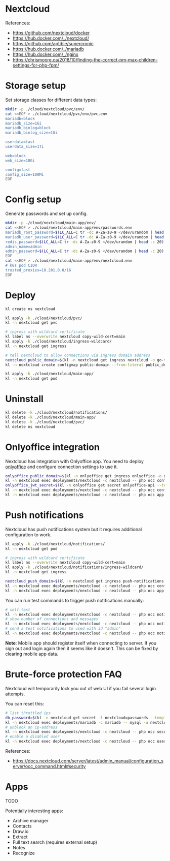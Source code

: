 
# Nextcloud

References:
- https://github.com/nextcloud/docker
- https://hub.docker.com/_/nextcloud/
- https://github.com/aptible/supercronic
- https://hub.docker.com/_/mariadb
- https://hub.docker.com/_/nginx
- https://chrismoore.ca/2018/10/finding-the-correct-pm-max-children-settings-for-php-fpm/

# Storage setup

Set storage classes for different data types:

```bash
mkdir -p ./cloud/nextcloud/pvc/env/
cat <<EOF > ./cloud/nextcloud/pvc/env/pvc.env
mariadb=block
mariadb_size=1Gi
mariadb_binlog=block
mariadb_binlog_size=1Gi

userdata=fast
userdata_size=1Ti

web=block
web_size=10Gi

config=fast
config_size=100Mi
EOF
```

# Config setup

Generate passwords and set up config.

```bash
mkdir -p ./cloud/nextcloud/main-app/env/
cat <<EOF > ./cloud/nextcloud/main-app/env/passwords.env
mariadb_root_password=$(LC_ALL=C tr -dc A-Za-z0-9 </dev/urandom | head -c 20)
mariadb_user_password=$(LC_ALL=C tr -dc A-Za-z0-9 </dev/urandom | head -c 20)
redis_password=$(LC_ALL=C tr -dc A-Za-z0-9 </dev/urandom | head -c 20)
admin_name=admin
admin_password=$(LC_ALL=C tr -dc A-Za-z0-9 </dev/urandom | head -c 20)
EOF
cat <<EOF > ./cloud/nextcloud/main-app/env/nextcloud.env
# k8s pod CIDR
trusted_proxies=10.201.0.0/16
EOF
```

# Deploy

```bash
kl create ns nextcloud

kl apply -k ./cloud/nextcloud/pvc/
kl -n nextcloud get pvc

# ingress with wildcard certificate
kl label ns --overwrite nextcloud copy-wild-cert=main
kl apply -k ./cloud/nextcloud/ingress-wildcard/
kl -n nextcloud get ingress

# tell nextcloud to allow connections via ingress domain address
nextcloud_public_domain=$(kl -n nextcloud get ingress nextcloud -o go-template --template "{{range .spec.rules}}{{.host}}{{end}}")
kl -n nextcloud create configmap public-domain --from-literal public_domain="$nextcloud_public_domain" -o yaml --dry-run=client | kl apply -f -

kl apply -k ./cloud/nextcloud/main-app/
kl -n nextcloud get pod
```

# Uninstall

```bash
kl delete -k ./cloud/nextcloud/notifications/
kl delete -k ./cloud/nextcloud/main-app/
kl delete -k ./cloud/nextcloud/pvc/
kl delete ns nextcloud
```

# Onlyoffice integration

Nextcloud has integration with Onlyoffice app.
You need to deploy [onlyoffice](../onlyoffice/readme.md)
and configure connection settings to use it.

```bash
onlyoffice_public_domain=$(kl -n onlyoffice get ingress onlyoffice -o go-template --template="{{range .spec.rules}}{{.host}}{{end}}")
kl -n nextcloud exec deployments/nextcloud -c nextcloud -- php occ config:system:set onlyoffice DocumentServerUrl --value "https://${onlyoffice_public_domain}/"
onlyoffice_jwt_secret=$(kl -n onlyoffice get secret onlyoffice-api --template {{.data.jwt_secret}} | base64 --decode)
kl -n nextcloud exec deployments/nextcloud -c nextcloud -- php occ config:system:set onlyoffice jwt_secret --value "${onlyoffice_jwt_secret}"
kl -n nextcloud exec deployments/nextcloud -c nextcloud -- php occ app:enable onlyoffice
```

# Push notifications

Nextcloud has push notifications system but it requires additional configuration to work.

```bash
kl apply -k ./cloud/nextcloud/notifications/
kl -n nextcloud get pod

# ingress with wildcard certificate
kl label ns --overwrite nextcloud copy-wild-cert=main
kl apply -k ./cloud/nextcloud/notifications/ingress-wildcard/
kl -n nextcloud get ingress

nextcloud_push_domain=$(kl -n nextcloud get ingress push-notifications -o go-template --template="{{range .spec.rules}}{{.host}}{{end}}")
kl -n nextcloud exec deployments/nextcloud -c nextcloud -- php occ config:app:set notify_push base_endpoint --value "https://${nextcloud_push_domain}"
kl -n nextcloud exec deployments/nextcloud -c nextcloud -- php occ app:enable notify_push
```

You can run test commands to trigger push notifications manually:

```bash
# self-test
kl -n nextcloud exec deployments/nextcloud -c nextcloud -- php occ notify_push:self-test
# show number of connections and messages
kl -n nextcloud exec deployments/nextcloud -c nextcloud -- php occ notify_push:metrics
# send a test notifications to used with id "admin"
kl -n nextcloud exec deployments/nextcloud -c nextcloud -- php occ notification:test-push admin
```

**Note**: Mobile app should register itself when connecting to server.
If you sign out and login again then it seems like it doesn't.
This can be fixed by clearing mobile app data.

# Brute-force protection FAQ

Nextcloud will temporarily lock you out of web UI if you fail several login attempts.

You can reset this:

```bash
# list throttled ips
db_password=$(kl -n nextcloud get secret -l nextcloud=passwords --template "{{range .items}}{{.data.mariadb_user_password}}{{end}}" | base64 --decode)
kl -n nextcloud exec deployments/mariadb -c mariadb -- mysql -u nextcloud -p"$db_password" --database nextcloud -e "select * from oc_bruteforce_attempts;"
# unblock an ip-address
kl -n nextcloud exec deployments/nextcloud -c nextcloud -- php occ security:bruteforce:reset <ip-address>
# enable a disabled user
kl -n nextcloud exec deployments/nextcloud -c nextcloud -- php occ user:enable <name of user>
```

References:
- https://docs.nextcloud.com/server/latest/admin_manual/configuration_server/occ_command.html#security

# Apps

TODO

Potentially interesting apps:
- Archive manager
- Contacts
- Draw.io
- Extract
- Full text search (requires external setup)
- Notes
- Recognize
